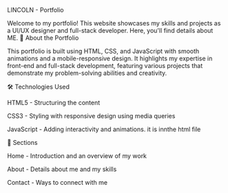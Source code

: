 LINCOLN - Portfolio

Welcome to my portfolio! This website showcases my skills and projects as a UI/UX designer and full-stack developer. Here, you'll find details about ME.
📌 About the Portfolio

This portfolio is built using HTML, CSS, and JavaScript with smooth animations and a mobile-responsive design. It highlights my expertise in front-end and full-stack development, featuring various projects that demonstrate my problem-solving abilities and creativity.

🛠️ Technologies Used

HTML5 - Structuring the content

CSS3 - Styling with responsive design using media queries

JavaScript - Adding interactivity and animations. it is innthe html file

📂 Sections

Home - Introduction and an overview of my work

About - Details about me and my skills

Contact - Ways to connect with me


